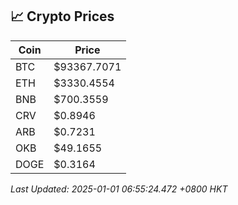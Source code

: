 ## 📈 Crypto Prices

| Coin | Price |
| ---- | ----- |
| BTC | $93367.7071 |
| ETH | $3330.4554 |
| BNB | $700.3559 |
| CRV | $0.8946 |
| ARB | $0.7231 |
| OKB | $49.1655 |
| DOGE | $0.3164 |

_Last Updated: 2025-01-01 06:55:24.472 +0800 HKT_